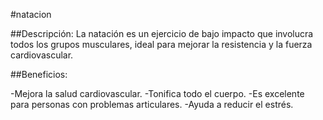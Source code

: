 #natacion


##Descripción:
La natación es un ejercicio de bajo impacto que involucra todos los grupos musculares, ideal para mejorar la resistencia y la fuerza cardiovascular.


##Beneficios:

-Mejora la salud cardiovascular.
-Tonifica todo el cuerpo.
-Es excelente para personas con problemas articulares.
-Ayuda a reducir el estrés.


